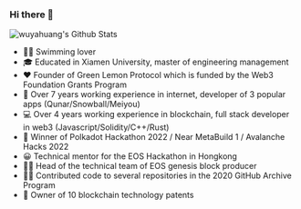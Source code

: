 ### Hi there 👋

![wuyahuang's Github Stats](https://github-readme-stats.vercel.app/api?username=wuyahuang&count_private=true&show_icons=true&theme=gruvbox_light)

* 🏊‍♀️ Swimming lover
* 🎓 Educated in Xiamen University, master of engineering management
* ❤️  Founder of Green Lemon Protocol which is funded by the Web3 Foundation Grants Program
* 📱 Over 7 years working experience in internet, developer of 3 popular apps (Qunar/Snowball/Meiyou)
* 💻 Over 4 years working experience in blockchain, full stack developer in web3 (Javascript/Solidity/C++/Rust)
* 🌱 Winner of Polkadot Hackathon 2022 / Near MetaBuild 1 / Avalanche Hacks 2022
* 😀 Technical mentor for the EOS Hackathon in Hongkong
* 🧑‍💼 Head of the technical team of EOS genesis block producer
* 👨‍💻 Contributed code to several repositories in the 2020 GitHub Archive Program
* 🧐 Owner of 10 blockchain technology patents
